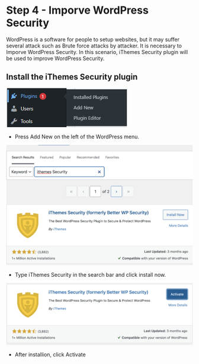 # Step 4 - Imporve WordPress Security

WordPress is a software for people to setup websites, but it may suffer several attack such as Brute force attacks by attacker. It is necessary to Imporve WordPress Security. In this scenario, iThemes Security plugin will be used to improve WordPress Security.

## Install the iThemes Security plugin
![wp_plugin](./assets/wp_plugin.png)
- Press Add New on the left of the WordPress menu.

![wp_ithemes_security](./assets/wp_ithemes_security.png)
- Type iThemes Security in the search bar and click install now.

![wp_activate_ithemes_plugin](./assets/wp_activate_ithemes_plugin.png)
- After installion, click Activate 


